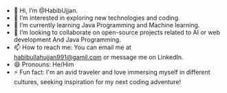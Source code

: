 - 👋 Hi, I’m @HabibUjjan.
- 👀 I’m interested in exploring new technologies and coding.
- 🌱 I’m currently learning Java Programming and Machine learning.
- 💞️ I’m looking to collaborate on open-source projects related to AI or web development And Java Programming.
- 📫 How to reach me: You can email me at habibullahujjan991@gamil.com or message me on LinkedIn.
- 😄 Pronouns: He/Him
- ⚡ Fun fact: I'm an avid traveler and love immersing myself in different cultures, seeking inspiration for my next coding adventure!
